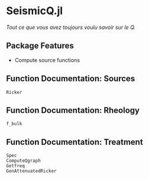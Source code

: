 # SeismicQ.jl
*Tout ce que vous avez toujours voulu savoir sur le Q.*
## Package Features
- Compute source functions
## Function Documentation: Sources
```@docs
Ricker
```
## Function Documentation: Rheology
```@docs
f_bulk
```
## Function Documentation: Treatment
```@docs
Spec
ComputeQgraph
Getfreq
GenAttenuatedRicker
```